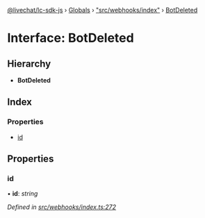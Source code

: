 [@livechat/lc-sdk-js](../README.md) › [Globals](../globals.md) › ["src/webhooks/index"](../modules/_src_webhooks_index_.md) › [BotDeleted](_src_webhooks_index_.botdeleted.md)

# Interface: BotDeleted

## Hierarchy

* **BotDeleted**

## Index

### Properties

* [id](_src_webhooks_index_.botdeleted.md#id)

## Properties

###  id

• **id**: *string*

*Defined in [src/webhooks/index.ts:272](https://github.com/livechat/lc-sdk-js/blob/228cb10/src/webhooks/index.ts#L272)*
